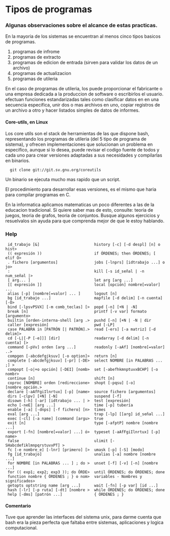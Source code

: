 # Tipos de programas
### Algunas observaciones sobre el alcance de estas practicas.

En la mayoria de los sistemas se encuentran al menos cinco tipos basicos de programas.

1. programas de infrome
2. programas de extracto
3. programas de edicion de entrada (sirven para validar los datos de un archivo)
4. programas de actualizacion
5. programas de utileria

En el caso de programas de utileria, los puede proporcionar el fabricante o una empresa dedicada a la produccion de software o escribirlos el usuario. efectuan funciones estandarizadas tales como clasificar datos en en una secuencia especifica, unir dos o mas archivos en uno, copiar registros de un archivo a otro y hacer listados simples de datos de informes.

#### Core-utils, en Linux
Los core utils son el stack de herramientas de las que dispone bash, representando los programas de utileria (del 5 tipo de programa de sistema), y ofrecen implementaciones que solucionan un problema en especifico, aunque si lo desea, puede revisar el codigo fuente de todos y cada uno para crear versiones adaptadas a sus necesidades y compilarlas en binarios.

```
  git clone git://git.sv.gnu.org/coreutils
```
Un binario se ejecuta mucho mas rapido que un script.

El procedimiento para desarrollar esas versiones, es el mismo que haria para compilar programas en C.

En la informatica aplicamos matematicas un poco diferentes a las de la educacion tradicional. Si quiere saber mas de esto, consulte: teoria de juegos, teoria de grafos, teoria de conjuntos. Busque algunos ejercicios y resuelvalos sin ayuda para que comprenda mejor de que le estoy hablando.

### Help
```
 id_trabajo [&]                        history [-c] [-d despl] [n] o hist>
 (( expresión ))                       if ÓRDENES; then ÓRDENES; [ elif Ó>
 . fichero [argumentos]                jobs [-lnprs] [idtrabajo ...] o jo>
 :                                     kill [-s id_señal | -n num_señal |>
 [ arg... ]                            let arg [arg ...]
 [[ expresión ]]                       local [opción] nombre[=valor] ...
 alias [-p] [nombre[=valor] ... ]      logout [n]
 bg [id_trabajo ...]                   mapfile [-d delim] [-n cuenta] [-O>
 bind [-lpsvPSVX] [-m comb_teclas] [>  popd [-n] [+N | -N]
 break [n]                             printf [-v var] formato [argumento>
 builtin [orden-interna-shell [arg .>  pushd [-n] [+N | -N | dir
 caller [expresión]                    pwd [-LP]
 case PALABRA in [PATRÓN [| PATRÓN].>  read [-ers] [-a matriz] [-d delim]>
 cd [-L|[-P [-e]]] [dir]               readarray [-d delim] [-n cuenta] [>
 command [-pVv] orden [arg ...]        readonly [-aAf] [nombre[=valor] ..>
 compgen [-abcdefgjksuv] [-o option]>  return [n]
 complete [-abcdefgjksuv] [-pr] [-DE>  select NOMBRE [in PALABRAS ... ;] >
 compopt [-o|+o opción] [-DEI] [nomb>  set [-abefhkmnptuvxBCHP] [-o nombr>
 continue [n]                          shift [n]
 coproc [NOMBRE] orden [redireccione>  shopt [-pqsu] [-o] [nombre_opción.>
 declare [-aAfFgiIlnrtux] [-p] [name>  source fichero [argumentos]
 dirs [-clpv] [+N] [-N]                suspend [-f]
 disown [-h] [-ar] [idtrabajo ... | >  test [expresión]
 echo [-neE] [arg ...]                 time [-p] tubería
 enable [-a] [-dnps] [-f fichero] [n>  times
 eval [arg ...]                        trap [-lp] [[arg] id_señal ...]
 exec [-cl] [-a name] [command [argu>  true
 exit [n]                              type [-afptP] nombre [nombre ...]
 export [-fn] [nombre[=valor] ...] ó>  typeset [-aAfFgiIlnrtux] [-p] name>
 false                                 ulimit [-SHabcdefiklmnpqrstuvxPT] >
 fc [-e nombre_e] [-lnr] [primero] [>  umask [-p] [-S] [modo]
 fg [id_trabajo]                       unalias [-a] nombre [nombre ...]
 for NOMBRE [in PALABRAS ... ] ; do >  unset [-f] [-v] [-n] [nombre ...]
 for (( exp1; exp2; exp3 )); do ÓRDE>  until ÓRDENES; do ÓRDENES; done
 function nombre { ÓRDENES ; } o nom>  variables - Nombres y significados>
 getopts optstring name [arg ...]      wait [-fn] [-p var] [id ...]
 hash [-lr] [-p ruta] [-dt] [nombre >  while ÓRDENES; do ÓRDENES; done
 help [-dms] [patrón ...]              { ÓRDENES ; }
```
#### Comentario
Tuve que aprender las interfaces del sistema unix, para darme cuenta que bash era la pieza perfecta que faltaba entre sistemas, aplicaciones y logica computacional.

